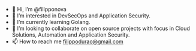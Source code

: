 - 👋 Hi, I’m @filipponova
- 👀 I’m interested in DevSecOps and Application Security.
- 🌱 I’m currently learning Golang.
- 💞️ I’m looking to collaborate on open source projects with focus in Cloud Solutions, Automation and Application Security.
- 📫 How to reach me filippodurao@gmail.com

<!---
filipponova/filipponova is a ✨ special ✨ repository because its `README.md` (this file) appears on your GitHub profile.
You can click the Preview link to take a look at your changes.
--->
